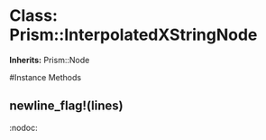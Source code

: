 # Class: Prism::InterpolatedXStringNode
**Inherits:** Prism::Node
    




#Instance Methods
## newline_flag!(lines) [](#method-i-newline_flag!)
:nodoc:

